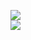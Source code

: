 [![](https://img.shields.io/badge/Made%20With-Github%20Spray-lightgrey.svg?style=for-the-badge&logo=github)](https://github.com/Annihil/github-spray#5643)  
[![](https://i.imgur.com/2DrTn0Z.gif)](https://github.com/Annihil/github-spray)